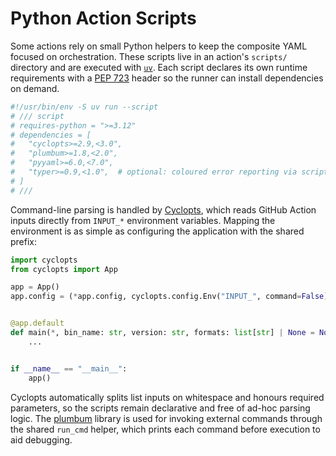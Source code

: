 # Python Action Scripts

Some actions rely on small Python helpers to keep the composite YAML focused on
orchestration. These scripts live in an action's `scripts/` directory and are
executed with [`uv`](https://github.com/astral-sh/uv). Each script declares its
own runtime requirements with a [PEP 723](https://peps.python.org/pep-0723/)
header so the runner can install dependencies on demand.

```python
#!/usr/bin/env -S uv run --script
# /// script
# requires-python = ">=3.12"
# dependencies = [
#   "cyclopts>=2.9,<3.0",
#   "plumbum>=1.8,<2.0",
#   "pyyaml>=6.0,<7.0",
#   "typer>=0.9,<1.0",  # optional: coloured error reporting via script_utils
# ]
# ///
```

Command-line parsing is handled by
[Cyclopts](https://github.com/davidhewitt/cyclopts), which reads GitHub Action
inputs directly from `INPUT_*` environment variables. Mapping the environment is
as simple as configuring the application with the shared prefix:

```python
import cyclopts
from cyclopts import App

app = App()
app.config = (*app.config, cyclopts.config.Env("INPUT_", command=False))


@app.default
def main(*, bin_name: str, version: str, formats: list[str] | None = None) -> None:
    ...


if __name__ == "__main__":
    app()
```

Cyclopts automatically splits list inputs on whitespace and honours required
parameters, so the scripts remain declarative and free of ad-hoc parsing logic.
The [plumbum](https://plumbum.readthedocs.io/) library is used for invoking
external commands through the shared `run_cmd` helper, which prints each command
before execution to aid debugging.
